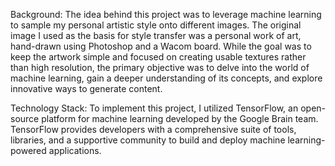 Background:
The idea behind this project was to leverage machine learning to sample my personal artistic style onto different images. The original image I used as the basis for style transfer was a personal work of art, hand-drawn using Photoshop and a Wacom board. While the goal was to keep the artwork simple and focused on creating usable textures rather than high resolution, the primary objective was to delve into the world of machine learning, gain a deeper understanding of its concepts, and explore innovative ways to generate content.

Technology Stack:
To implement this project, I utilized TensorFlow, an open-source platform for machine learning developed by the Google Brain team. TensorFlow provides developers with a comprehensive suite of tools, libraries, and a supportive community to build and deploy machine learning-powered applications.
